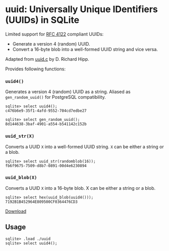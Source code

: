 # uuid: Universally Unique IDentifiers (UUIDs) in SQLite

Limited support for [RFC 4122](https://www.ietf.org/rfc/rfc4122.txt) compliant UUIDs:

- Generate a version 4 (random) UUID.
- Convert a 16-byte blob into a well-formed UUID string and vice versa.

Adapted from [uuid.c](https://sqlite.org/src/file/ext/misc/uuid.c) by D. Richard Hipp.

Provides following functions:

### `uuid4()`

Generates a version 4 (random) UUID as a string. Aliased as `gen_random_uuid()` for PostgreSQL compatibility.

```
sqlite> select uuid4();
c476b6e9-35f1-4afd-9552-704cd7edbe27

sqlite> select gen_random_uuid();
8d144638-3baf-4901-a554-b541142c152b
```

### `uuid_str(X)`

Converts a UUID `X` into a well-formed UUID string. `X` can be either a string or a blob.

```
sqlite> select uuid_str(randomblob(16));
fb6f9675-7509-d8b7-0891-00d4e6230894
```

### `uuid_blob(X)`

Converts a UUID `X` into a 16-byte blob. X can be either a string or a blob.

```
sqlite> select hex(uuid_blob(uuid4()));
7192B1B452964E809500CF0364476CD3
```

[Download](https://github.com/nalgeon/sqlean/releases/latest)

## Usage

```
sqlite> .load ./uuid
sqlite> select uuid4();
```
